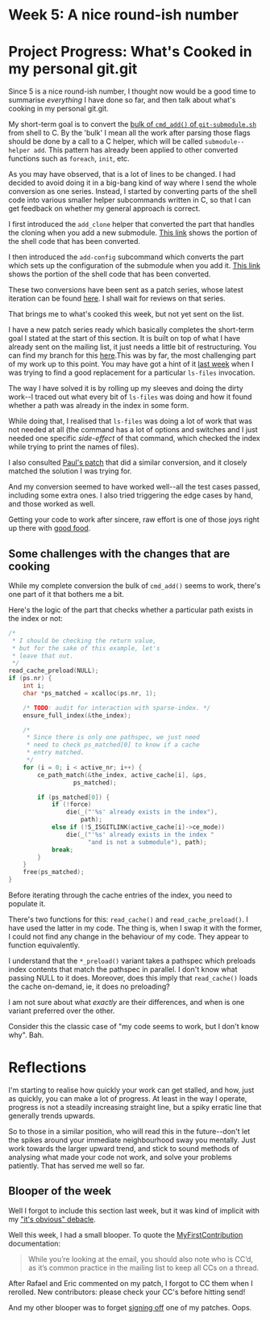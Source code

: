 # Week 5: A nice round-ish number

# Project Progress: What's Cooked in my personal git.git

Since 5 is a nice round-ish number, I thought now would be a good time to summarise *everything* I have done so far, and then talk about what's cooking in my personal git.git.

My short-term goal is to convert the [bulk of `cmd_add()` of `git-submodule.sh`](https://github.com/tfidfwastaken/git/blob/master/git-submodule.sh#L89-L308) from shell to C. By the 'bulk' I mean all the work after parsing those flags should be done by a call to a C helper, which will be called `submodule--helper add`. This pattern has already been applied to other converted functions such as `foreach`, `init`, etc.

As you may have observed, that is a lot of lines to be changed. I had decided to avoid doing it in a big-bang kind of way where I send the whole conversion as one series. Instead, I started by converting parts of the shell code into various smaller helper subcommands written in C, so that I can get feedback on whether my general approach is correct.

I first introduced the `add_clone` helper that converted the part that handles the cloning when you add a new submodule. [This link](https://github.com/tfidfwastaken/git/commit/944a07ff33d74c4357a467f6acafe4abae905b74#diff-6471df7489a7698cb8d1be613dba970edbc6c5460b296c7e256c809beecb8cfd) shows the portion of the shell code that has been converted.

I then introduced the `add-config` subcommand which converts the part which sets up the configuration of the submodule when you add it. [This link](https://github.com/tfidfwastaken/git/commit/383f0b6217dc9aa1e04554e11f5d90c73169795e#diff-6471df7489a7698cb8d1be613dba970edbc6c5460b296c7e256c809beecb8cfd) shows the portion of the shell code that has been converted.

These two conversions have been sent as a patch series, whose latest iteration can be found [here](https://lore.kernel.org/git/20210615145745.33382-1-raykar.ath@gmail.com/). I shall wait for reviews on that series.

That brings me to what's cooked this week, but not yet sent on the list.

I have a new patch series ready which basically completes the short-term goal I stated at the start of this section. It is built on top of what I have already sent on the mailing list, it just needs a little bit of restructuring. You can find my branch for this [here](https://github.com/tfidfwastaken/git/commits/submodule-helper-add).This was by far, the most challenging part of my work up to this point. You may have got a hint of it [last week](week4.md) when I was trying to find a good replacement for a particular `ls-files` invocation.

The way I have solved it is by rolling up my sleeves and doing the dirty work--I traced out what every bit of `ls-files` was doing and how it found whether a path was already in the index in some form.

While doing that, I realised that `ls-files` was doing a lot of work that was not needed at all (the command has a lot of options and switches and I just needed one specific *side-effect* of that command, which checked the index while trying to print the names of files).

I also consulted [Paul's patch](https://github.com/git/git/commit/d553f538b8#diff-c919215a006bdf88661fad082403f9242aae66dece60ec3463d2cc573ba6383cR1265-R1286) that did a similar conversion, and it closely matched the solution I was trying for.

And my conversion seemed to have worked well--all the test cases passed, including some extra ones. I also tried triggering the edge cases by hand, and those worked as well.

Getting your code to work after sincere, raw effort is one of those joys right up there with [good food](https://upload.wikimedia.org/wikipedia/commons/3/35/Biryani_Home.jpg).

## Some challenges with the changes that are cooking

While my complete conversion the bulk of `cmd_add()` seems to work, there's one part of it that bothers me a bit.

Here's the logic of the part that checks whether a particular path exists in the index or not:
```c
/*
 * I should be checking the return value,
 * but for the sake of this example, let's
 * leave that out.
 */
read_cache_preload(NULL);
if (ps.nr) {
	int i;
	char *ps_matched = xcalloc(ps.nr, 1);

	/* TODO: audit for interaction with sparse-index. */
	ensure_full_index(&the_index);

	/*
	 * Since there is only one pathspec, we just need
	 * need to check ps_matched[0] to know if a cache
	 * entry matched.
	 */
	for (i = 0; i < active_nr; i++) {
		ce_path_match(&the_index, active_cache[i], &ps,
			      ps_matched);

		if (ps_matched[0]) {
			if (!force)
				die(_("'%s' already exists in the index"),
				    path);
			else if (!S_ISGITLINK(active_cache[i]->ce_mode))
				die(_("'%s' already exists in the index "
				      "and is not a submodule"), path);
			break;
		}
	}
	free(ps_matched);
}
```

Before iterating through the cache entries of the index, you need to populate it.

There's two functions for this: `read_cache()` and `read_cache_preload()`. I have used the latter in my code. The thing is, when I swap it with the former, I could not find any change in the behaviour of my code. They appear to function equivalently.

I understand that the `*_preload()` variant takes a pathspec which preloads index contents that match the pathspec in parallel. I don't know what passing NULL to it does. Moreover, does this imply that `read_cache()` loads the cache on-demand, ie, it does no preloading?

I am not sure about what *exactly* are their differences, and when is one variant preferred over the other.

Consider this the classic case of "my code seems to work, but I don't know why". Bah.

# Reflections

I'm starting to realise how quickly your work can get stalled, and how, just as quickly, you can make a lot of progress. At least in the way I operate, progress is not a steadily increasing straight line, but a spiky erratic line that generally trends upwards.

So to those in a similar position, who will read this in the future--don't let the spikes around your immediate neighbourhood sway you mentally. Just work towards the larger upward trend, and stick to sound methods of analysing what made your code not work, and solve your problems patiently. That has served me well so far.

## Blooper of the week

Well I forgot to include this section last week, but it was kind of implicit with my ["it's obvious" debacle](http://atharvaraykar.me/gitnotes/week4#on-obviousness).

Well this week, I had a small blooper. To quote the [MyFirstContribution](https://git-scm.com/docs/MyFirstContribution) documentation:

> While you’re looking at the email, you should also note who is CC’d, as it’s common practice in the mailing list to keep all CCs on a thread.

After Rafael and Eric commented on my patch, I forgot to CC them when I rerolled. New contributors: please check your CC's before hitting send!

And my other blooper was to forget [signing off](https://git-scm.com/docs/SubmittingPatches#sign-off) one of my patches. Oops.

